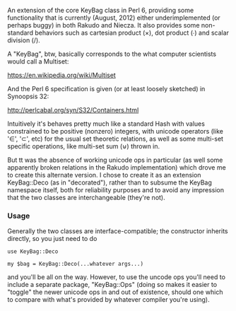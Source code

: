 An extension of the core KeyBag class in Perl 6, providing some functionality that is currently (August, 2012) either underimplemented (or perhaps buggy) in both Rakudo and Niecza.  It also provides some non-standard behaviors such as cartesian product (×), dot product (∙) and scalar division (/). 

A "KeyBag", btw, basically corresponds to the what computer scientists would call a Multiset: 

  https://en.wikipedia.org/wiki/Multiset

And the Perl 6 specification is given (or at least loosely sketched) in Synoopsis 32:
  
  http://perlcabal.org/syn/S32/Containers.html

Intuitively it's behaves pretty much like a standard Hash with values constrained to be positive (nonzero) integers, with unicode operators (like '∈', '⊂', etc) for the usual set theoretic relations, as well as some multi-set specific operations, like multi-set sum (⊎) thrown in.  

But tt was the absence of working unicode ops in particular (as well some apparently broken relations in the Rakudo implementation) which drove me to create this alternate version.  I chose to create it as an extension KeyBag::Deco (as in "decorated"), rather than to subsume the KeyBag namespace itself, both for reliability purposes and to avoid any impression that the two classes are interchangeable (they're not). 

### Usage 

Generally the two classes are interface-compatible; the constructor inherits directly, so you just need to do 
  
```
use KeyBag::Deco

my $bag = KeyBag::Deco(...whatever args...)
```
and you'll be all on the way.  However, to use the uncode ops you'll need to include a separate package, "KeyBag::Ops" (doing so makes it easier to "toggle" the newer unicode ops in and out of existence, should one which to compare with what's provided by whatever compiler you're using). 


